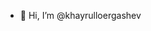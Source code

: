 - 👋 Hi, I’m @khayrulloergashev

<!---
khayrulloergashev/khayrulloergashev is a ✨ special ✨ repository because its `README.md` (this file) appears on your GitHub profile.
You can click the Preview link to take a look at your changes.
--->
